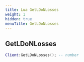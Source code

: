 ```yaml
---
title: Lua GetLDoNLosses
weight: 1
hidden: true
menuTitle: GetLDoNLosses
---
```

## GetLDoNLosses
```lua
Client:GetLDoNLosses(); -- number
```
